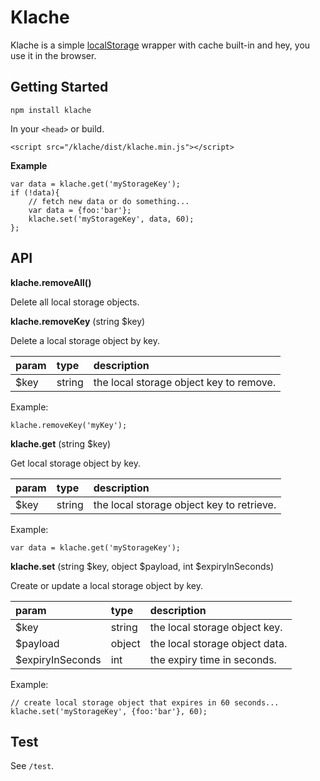 Klache
======

Klache is a simple [localStorage](https://developer.mozilla.org/en-US/docs/Web/API/Window/localStorage) wrapper with cache built-in and hey, you use it in the browser.

## Getting Started

```
npm install klache
```
In your `<head>` or build.
```
<script src="/klache/dist/klache.min.js"></script>
```

**Example**

```
var data = klache.get('myStorageKey');
if (!data){
	// fetch new data or do something...
	var data = {foo:'bar'};
	klache.set('myStorageKey', data, 60);
};
```

## API

**klache.removeAll()**

Delete all local storage objects.

**klache.removeKey** (string $key)

Delete a local storage object by key.

| param    | type    | description                             |
|:---------|:--------|:----------------------------------------|
| $key     | string  | the local storage object key to remove. |

Example:

```
klache.removeKey('myKey');
```

**klache.get** (string $key)

Get local storage object by key.

| param    | type    | description                               |
|:---------|:--------|:------------------------------------------|
| $key     | string  | the local storage object key to retrieve. |

Example:

```
var data = klache.get('myStorageKey');
```

**klache.set** (string $key, object $payload, int $expiryInSeconds)

Create or update a local storage object by key.

| param            | type    | description                          |
|:-----------------|:--------|:-------------------------------------|
| $key             | string  | the local storage object key.        |
| $payload         | object  | the local storage object data.       |
| $expiryInSeconds | int     | the expiry time in seconds.          |

Example:

```
// create local storage object that expires in 60 seconds...
klache.set('myStorageKey', {foo:'bar'}, 60);
```

## Test

See `/test`.
